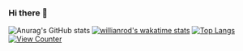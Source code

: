 ### Hi there 👋
![Anurag's GitHub stats](https://github-readme-stats.vercel.app/api?username=psydok&show_icons=true&theme=tokyonight)
[![willianrod's wakatime stats](https://github-readme-stats.vercel.app/api/wakatime?username=psydok)](https://github.com/anuraghazra/github-readme-stats)
[![Top Langs](https://github-readme-stats.vercel.app/api/top-langs/?username=psydok&layout=compact)](https://github.com/anuraghazra/github-readme-stats)
[![View Counter](https://komarev.com/ghpvc/?username=psydok)](#)
<!--
**psydok/psydok** is a ✨ _special_ ✨ repository because its `README.md` (this file) appears on your GitHub profile.

Here are some ideas to get you started:

- 🔭 I’m currently working on ...
- 🌱 I’m currently learning ...
- 👯 I’m looking to collaborate on ...
- 🤔 I’m looking for help with ...
- 💬 Ask me about ...
- 📫 How to reach me: ...
- 😄 Pronouns: ...
- ⚡ Fun fact: ...
-->

